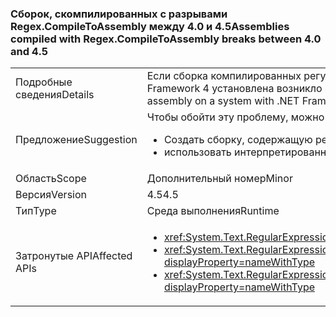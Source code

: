 ### <a name="assemblies-compiled-with-regexcompiletoassembly-breaks-between-40-and-45"></a><span data-ttu-id="2d306-101">Сборок, скомпилированных с разрывами Regex.CompileToAssembly между 4.0 и 4.5</span><span class="sxs-lookup"><span data-stu-id="2d306-101">Assemblies compiled with Regex.CompileToAssembly breaks between 4.0 and 4.5</span></span>

|   |   |
|---|---|
|<span data-ttu-id="2d306-102">Подробные сведения</span><span class="sxs-lookup"><span data-stu-id="2d306-102">Details</span></span>|<span data-ttu-id="2d306-103">Если сборка компилированных регулярных выражений создается с .NET Framework 4.5, но нацелен на .NET Framework 4, попытка использовать одно из регулярных выражений в том, что сборка в системе с .NET Framework 4 установлена возникло исключение.</span><span class="sxs-lookup"><span data-stu-id="2d306-103">If an assembly of compiled regular expressions is built with the .NET Framework 4.5 but targets the .NET Framework 4, attempting to use one of the regular expressions in that assembly on a system with .NET Framework 4 installed throws an exception.</span></span>|
|<span data-ttu-id="2d306-104">Предложение</span><span class="sxs-lookup"><span data-stu-id="2d306-104">Suggestion</span></span>|<span data-ttu-id="2d306-105">Чтобы обойти эту проблему, можно воспользоваться одним из следующих способов:</span><span class="sxs-lookup"><span data-stu-id="2d306-105">To work around this problem, you can do either of the following:</span></span><ul><li><span data-ttu-id="2d306-106">Создать сборку, содержащую регулярные выражения .NET Framework 4.</span><span class="sxs-lookup"><span data-stu-id="2d306-106">Build the assembly that contains the regular expressions with the .NET Framework 4.</span></span></li><li><span data-ttu-id="2d306-107">использовать интерпретированное регулярное выражение.</span><span class="sxs-lookup"><span data-stu-id="2d306-107">Use an interpreted regular expression.</span></span></li></ul>|
|<span data-ttu-id="2d306-108">Область</span><span class="sxs-lookup"><span data-stu-id="2d306-108">Scope</span></span>|<span data-ttu-id="2d306-109">Дополнительный номер</span><span class="sxs-lookup"><span data-stu-id="2d306-109">Minor</span></span>|
|<span data-ttu-id="2d306-110">Версия</span><span class="sxs-lookup"><span data-stu-id="2d306-110">Version</span></span>|<span data-ttu-id="2d306-111">4.5</span><span class="sxs-lookup"><span data-stu-id="2d306-111">4.5</span></span>|
|<span data-ttu-id="2d306-112">Тип</span><span class="sxs-lookup"><span data-stu-id="2d306-112">Type</span></span>|<span data-ttu-id="2d306-113">Среда выполнения</span><span class="sxs-lookup"><span data-stu-id="2d306-113">Runtime</span></span>|
|<span data-ttu-id="2d306-114">Затронутые API</span><span class="sxs-lookup"><span data-stu-id="2d306-114">Affected APIs</span></span>|<ul><li><xref:System.Text.RegularExpressions.Regex.CompileToAssembly(System.Text.RegularExpressions.RegexCompilationInfo[],System.Reflection.AssemblyName)?displayProperty=nameWithType></li><li><xref:System.Text.RegularExpressions.Regex.CompileToAssembly(System.Text.RegularExpressions.RegexCompilationInfo[],System.Reflection.AssemblyName,System.Reflection.Emit.CustomAttributeBuilder[])?displayProperty=nameWithType></li><li><xref:System.Text.RegularExpressions.Regex.CompileToAssembly(System.Text.RegularExpressions.RegexCompilationInfo[],System.Reflection.AssemblyName,System.Reflection.Emit.CustomAttributeBuilder[],System.String)?displayProperty=nameWithType></li></ul>|


